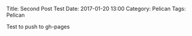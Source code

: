 Title: Second Post Test
Date: 2017-01-20 13:00
Category: Pelican
Tags: Pelican

Test to push to gh-pages 